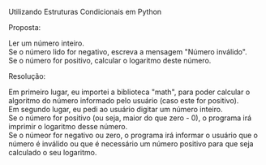 Utilizando Estruturas Condicionais em Python

Proposta:

Ler um número inteiro.         
Se o número lido for negativo, escreva a mensagem "Número inválido".           
Se o número for positivo, calcular o logaritmo deste número.    

Resolução: 

Em primeiro lugar, eu importei a biblioteca "math", para poder calcular o algoritmo do número informado pelo usuário (caso este for positivo).       
Em segundo lugar, eu pedi ao usuário digitar um número inteiro.    
Se o número for positivo (ou seja, maior do que zero - 0), o programa irá imprimir o logaritmo desse número.     
Se o númeor for negativo ou zero, o programa irá informar o usuário que o número é inválido ou que é necessário um número positivo para que seja calculado o seu logaritmo.    
